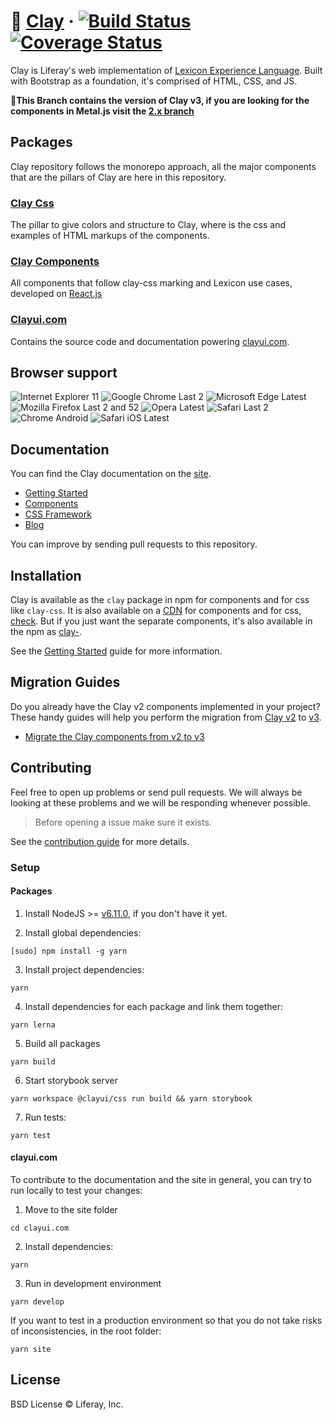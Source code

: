 # 🏺 [Clay](https://clayui.com/) &middot; [![Build Status](https://travis-ci.org/liferay/clay.svg?branch=master)](https://travis-ci.org/liferay/clay) [![Coverage Status](https://coveralls.io/repos/github/liferay/clay/badge.svg)](https://coveralls.io/github/liferay/clay)

Clay is Liferay's web implementation of [Lexicon Experience Language](https://liferay.design/lexicon). Built with Bootstrap as a foundation, it's comprised of HTML, CSS, and JS.

**🚨This Branch contains the version of Clay v3, if you are looking for the components in Metal.js visit the [2.x branch](https://github.com/liferay/clay/tree/2.x)**

## Packages

Clay repository follows the monorepo approach, all the major components that are the pillars of Clay are here in this repository.

### [Clay Css](./packages/clay-css)

The pillar to give colors and structure to Clay, where is the css and examples of HTML markups of the components.

### [Clay Components](./packages)

All components that follow clay-css marking and Lexicon use cases, developed on [React.js](http://reactjs.org)

### [Clayui.com](./clayui.com)

Contains the source code and documentation powering [clayui.com](https://clayui.com/).

## Browser support

![Internet Explorer 11](https://img.shields.io/badge/IE-11-green.svg?style=flat)
![Google Chrome Last 2](https://img.shields.io/badge/Chrome-Last_2-green.svg?style=flat)
![Microsoft Edge Latest](https://img.shields.io/badge/Edge-Latest-green.svg?style=flat)
![Mozilla Firefox Last 2 and 52](https://img.shields.io/badge/Firefox-Last_2%20and_v52-green.svg?style=flat)
![Opera Latest](https://img.shields.io/badge/Opera-Latest-green.svg?style=flat)
![Safari Last 2](https://img.shields.io/badge/Safari-Last_2-green.svg?style=flat)
![Chrome Android](https://img.shields.io/badge/Chrome_Android-Latest-green.svg?style=flat)
![Safari iOS Latest](https://img.shields.io/badge/Safari_iOS-Latest-green.svg?style=flat)

## Documentation

You can find the Clay documentation on the [site](https://clayui.com/docs).

-   [Getting Started](https://clayui.com/docs/get-started/index.html)
-   [Components](https://clayui.com/docs/components/index.html)
-   [CSS Framework](https://clayui.com/docs/css/index.html)
-   [Blog](https://clayui.com/blog/2019/10/25/introducing-clay-v3.html)

You can improve by sending pull requests to this repository.

## Installation

Clay is available as the `clay` package in npm for components and for css like `clay-css`. It is also available on a [CDN](https://cdn.jsdelivr.net/npm/clay/lib/js/clay.js) for components and for css, [check](https://cdn.jsdelivr.net/npm/clay/lib/css/atlas.css). But if you just want the separate components, it's also available in the npm as [clay-](https://www.npmjs.com/search?q=clay-).

See the [Getting Started](https://clayui.com/docs/get-started/index.html) guide for more information.

## Migration Guides

Do you already have the Clay v2 components implemented in your project? These handy guides will help you perform the migration from [Clay v2](https://v2.clayui.com) to [v3](https://clayui.com).

-   [Migrate the Clay components from v2 to v3](https://clayui.com/docs/get-started/migrate-the-clay-components-from-v2-to-v3.html)

## Contributing

Feel free to open up problems or send pull requests. We will always be looking at these problems and we will be responding whenever possible.

> Before opening a issue make sure it exists.

See the [contribution guide](/CONTRIBUTING.md) for more details.

### Setup

#### Packages

1. Install NodeJS >= [v6.11.0](http://nodejs.org/dist/v6.11.0/), if you don't have it yet.

2. Install global dependencies:

```
[sudo] npm install -g yarn
```

3. Install project dependencies:

```
yarn
```

4. Install dependencies for each package and link them together:

```
yarn lerna
```

5. Build all packages

```
yarn build
```

6. Start storybook server

```
yarn workspace @clayui/css run build && yarn storybook
```

7. Run tests:

```
yarn test
```

#### clayui.com

To contribute to the documentation and the site in general, you can try to run locally to test your changes:

1. Move to the site folder

```
cd clayui.com
```

2. Install dependencies:

```
yarn
```

3. Run in development environment

```
yarn develop
```

If you want to test in a production environment so that you do not take risks of inconsistencies, in the root folder:

```
yarn site
```

## License

BSD License © Liferay, Inc.
